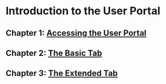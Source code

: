 # Introduction to the User Portal

## Chapter 1: [Accessing the User Portal](../chap-Accessing_the_User_Portal)

## Chapter 2: [The Basic Tab](../chap-The_Basic_Tab)

## Chapter 3: [The Extended Tab](../chap-The_Extended_Tab)
